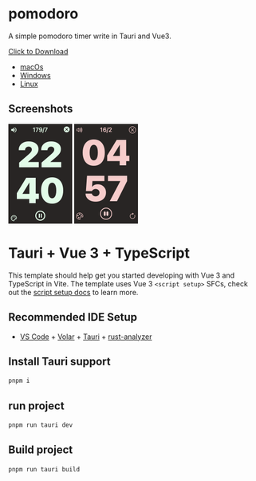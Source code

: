 # pomodoro
A simple pomodoro timer write in Tauri and Vue3.

[Click to Download](https://github.com/andycai/pomodoro/releases)

- [macOs](https://github.com/andycai/pomodoro-tauri-react/releases/download/v0.7.1/pomodoro_0.7.1_x64.dmg)
- [Windows](https://github.com/andycai/pomodoro-tauri-react/releases/download/v0.7.1/pomodoro_0.7.1_x64-setup.exe)
- [Linux](https://github.com/andycai/pomodoro-tauri-react/releases/download/v0.7.1/pomodoro_0.7.1_amd64.deb)

## Screenshots

<img src="./screenshots/screenshot.png" width="128" height="200" alt="Screenshot of Pomodoro">

<img src="./screenshots/screenshot_break.png" width="128" height="200" alt="Screenshot of Pomodoro">

# Tauri + Vue 3 + TypeScript

This template should help get you started developing with Vue 3 and TypeScript in Vite. The template uses Vue 3 `<script setup>` SFCs, check out the [script setup docs](https://v3.vuejs.org/api/sfc-script-setup.html#sfc-script-setup) to learn more.

## Recommended IDE Setup

- [VS Code](https://code.visualstudio.com/) + [Volar](https://marketplace.visualstudio.com/items?itemName=Vue.volar) + [Tauri](https://marketplace.visualstudio.com/items?itemName=tauri-apps.tauri-vscode) + [rust-analyzer](https://marketplace.visualstudio.com/items?itemName=rust-lang.rust-analyzer)

## Install Tauri support

```bash
pnpm i
```

## run project

```bash
pnpm run tauri dev
```

## Build project

```bash
pnpm run tauri build
`````